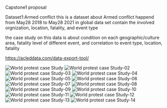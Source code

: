 
Capstone1
proposal

Dataset1:Armed conflict
this is a dataset about Armed conflict happend from May28 2018 to May28 2021 in global
data set contain the involved orgnization, location, fatality, and event type

the case study on this data is about condition on each geographic/culture area,
fatality level of different event, and correlation to event type, location, fatality

https://acleddata.com/data-export-tool/

![World protest case Study](https://user-images.githubusercontent.com/83846713/129199734-2fe6e8ff-435c-40e7-8ab2-bec8212b38a3.png)
![World protest case Study-02](https://user-images.githubusercontent.com/83846713/129200079-d72e4211-256f-4a70-9153-b6636b3bfd68.png)
![World protest case Study-03](https://user-images.githubusercontent.com/83846713/129200097-a594f2a7-7689-4cd8-9f1a-ac07d148e460.png)
![World protest case Study-04](https://user-images.githubusercontent.com/83846713/129200099-337ea7b4-c021-432f-806e-611acd707a2f.png)
![World protest case Study-05](https://user-images.githubusercontent.com/83846713/129200105-2f2962ab-fd52-4b3e-bb3c-b5fb5da727f2.png)
![World protest case Study-06](https://user-images.githubusercontent.com/83846713/129200116-b35f1bd0-dc19-4bb9-9812-74a89efe324f.png)
![World protest case Study-07](https://user-images.githubusercontent.com/83846713/129200125-9cbb5310-d8f7-42aa-ae7f-aaada4b6c883.png)
![World protest case Study-08](https://user-images.githubusercontent.com/83846713/129200130-0e4bc95f-d434-43a2-9f92-b6a8d209fb57.png)
![World protest case Study-09](https://user-images.githubusercontent.com/83846713/129200136-31dddaed-bcdb-48e6-8fba-80a8230b9cfe.png)
![World protest case Study-10](https://user-images.githubusercontent.com/83846713/129200141-15376694-3b57-49e2-be65-b3fa5b0156ab.png)
![World protest case Study-11](https://user-images.githubusercontent.com/83846713/129200147-314cb4b2-b4f7-499f-aa0f-6a3b74b32765.png)
![World protest case Study-12](https://user-images.githubusercontent.com/83846713/129200151-0a979234-ae21-4f3f-88bf-2c708988ec91.png)
![World protest case Study-13](https://user-images.githubusercontent.com/83846713/129200157-e728c3cb-eab8-41d5-a27e-8c79adae57ab.png)
![World protest case Study-14](https://user-images.githubusercontent.com/83846713/129200160-2e2b524a-1282-4ea2-8709-20c5e456e51f.png)


